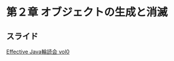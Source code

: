# 第２章 オブジェクトの生成と消滅

## スライド

[Effective Java輪読会 vol0](http://www.slideshare.net/leecgeun/effective-javavol0)
